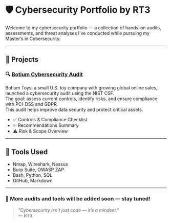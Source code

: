 # 🛡️ Cybersecurity Portfolio by RT3

Welcome to my cybersecurity portfolio — a collection of hands-on audits, assessments, and threat analyses I've conducted while pursuing my Master’s in Cybersecurity.

---

## 📂 Projects

### 🔍 [Botium Cybersecurity Audit](./Botium-Cybersecurity-Audit/)
Botium Toys, a small U.S. toy company with growing global online sales, launched a cybersecurity audit using the NIST CSF.  
The goal: assess current controls, identify risks, and ensure compliance with PCI-DSS and GDPR.  
This audit helps improve data security and protect critical assets.

- ✅ Controls & Compliance Checklist  
- ✨ Recommendations Summary  
- ⚠️ Risk & Scope Overview  

---

## 🧰 Tools Used
- Nmap, Wireshark, Nessus  
- Burp Suite, OWASP ZAP  
- Bash, Python, SQL  
- GitHub, Markdown  

---

### 🎯 More audits and tools will be added soon — stay tuned!

> _"Cybersecurity isn’t just code — it’s a mindset."_  
> — RT3
